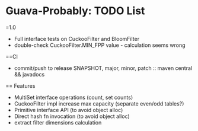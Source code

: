 Guava-Probably: TODO List 
=======================================================

=1.0
* Full interface tests on CuckooFilter and BloomFilter
* double-check CuckooFilter.MIN_FPP value - calculation seems wrong

==CI
* commit/push to release SNAPSHOT, major, minor, patch :: maven central && javadocs

== Features
* MultiSet interface operations (count, set counts)
* CuckooFilter impl increase max capacity (separate even/odd tables?)
* Primitive interface API (to avoid object alloc)
* Direct hash fn invocation (to avoid object alloc)
* extract filter dimensions calculation
